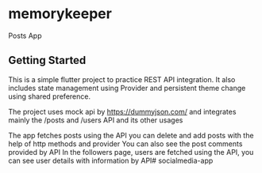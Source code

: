 # memorykeeper

Posts App

## Getting Started

This is a simple flutter project to practice REST API integration.
It also includes state management using Provider and persistent theme change using shared preference.

The project uses mock api by https://dummyjson.com/ and integrates mainly the /posts and  /users API and its other usages

The app fetches posts using the API you can delete and add posts with the help of http methods and provider
You can also see the post comments provided by API
In the followers page, users are fetched using the API, you can see user details with information by API#   s o c i a l m e d i a - a p p  
 